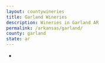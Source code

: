 ```yaml
---
layout: countywineries
title: Garland Wineries
description: Wineries in Garland AR
permalink: /arkansas/garland/
county: garland
state: ar
---
```

-
